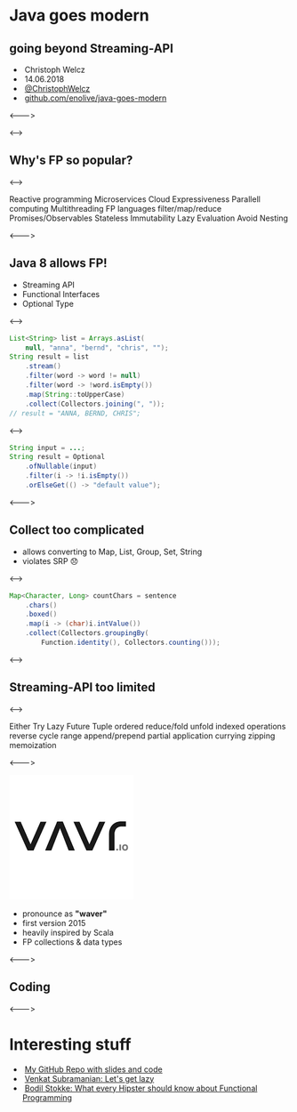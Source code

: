 # Java goes modern

## going beyond Streaming-API

- <i class="fa fa-user"></i>&nbsp;Christoph Welcz
- <i class="fa fa-calendar" aria-hidden="true"></i>&nbsp;14.06.2018
- <i class="fa fa-twitter" aria-hidden="true"></i>&nbsp;[@ChristophWelcz](https://twitter.com/ChristophWelcz)
- <i class="fa fa-github" aria-hidden="true"></i>&nbsp;[github.com/enolive/java-goes-modern](https://github.com/enolive/java-goes-modern)

<--->

<!-- .slide: data-background-image="resources/fp-club.png" -->

<-->

## Why's FP so popular?

<-->

<section tagcloud large>
    Reactive programming
    Microservices
    Cloud
    Expressiveness
    Parallell computing
    Multithreading
    FP languages
    filter/map/reduce
    Promises/Observables
    Stateless
    Immutability
    Lazy Evaluation
    Avoid Nesting
</section>

<--->

## Java 8 allows FP!

* Streaming API
* Functional Interfaces
* Optional Type

<-->

```java
List<String> list = Arrays.asList(
    null, "anna", "bernd", "chris", "");
String result = list
    .stream()
    .filter(word -> word != null)
    .filter(word -> !word.isEmpty())
    .map(String::toUpperCase)
    .collect(Collectors.joining(", "));
// result = "ANNA, BERND, CHRIS";
```

<-->

```java
String input = ...;
String result = Optional
    .ofNullable(input)
    .filter(i -> !i.isEmpty())
    .orElseGet(() -> "default value");
```

<--->

## Collect too complicated

* allows converting to Map, List, Group, Set, String
* violates SRP 😞

<-->

```java
Map<Character, Long> countChars = sentence
    .chars()
    .boxed()
    .map(i -> (char)i.intValue())
    .collect(Collectors.groupingBy(
        Function.identity(), Collectors.counting()));
```

<-->

## Streaming-API too limited

<-->

<section tagcloud large>
    Either
    Try
    Lazy
    Future
    Tuple
    ordered reduce/fold
    unfold
    indexed operations
    reverse
    cycle
    range
    append/prepend
    partial application
    currying
    zipping
    memoization
</section>

<--->

![noborder-icon](resources/vavr.png)

* pronounce as **"waver"**
* first version 2015
* heavily inspired by Scala
* FP collections & data types

<--->

## Coding

<--->

# Interesting stuff

- <i class="fa fa-github" aria-hidden="true"></i>&nbsp;[My GitHub Repo with slides and code](https://github.com/enolive/java-goes-modern)
- <i class="fa fa-youtube" aria-hidden="true"></i>&nbsp;[Venkat Subramanian: Let's get lazy](https://www.youtube.com/watch?v=F73kB4XZQ4I)
- <i class="fa fa-youtube" aria-hidden="true"></i>&nbsp;[Bodil Stokke: What every Hipster should know about Functional Programming](https://www.youtube.com/watch?v=mGw_M4PN0iY&t=6shttps://www.youtube.com/watch?v=mGw_M4PN0iY&t=6s)